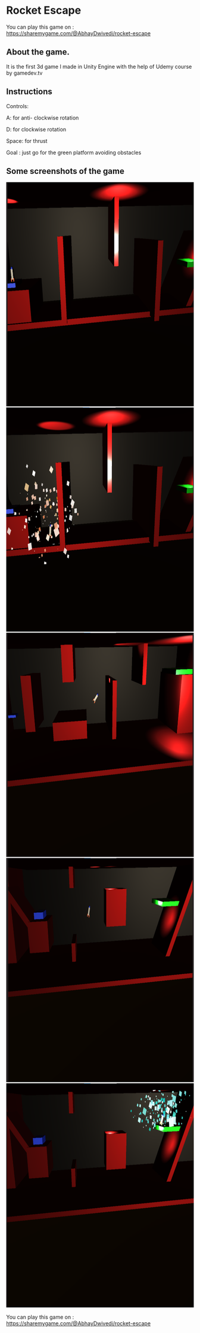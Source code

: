 # Rocket Escape
You can play this game on : https://sharemygame.com/@AbhayDwivedi/rocket-escape

## About the game.
It is the first 3d game I made in Unity Engine with the help of Udemy course by gamedev.tv

## Instructions
Controls:

A: for anti- clockwise rotation

D: for clockwise rotation

Space: for thrust

Goal : just go for the green platform avoiding obstacles

## Some screenshots of the game
<img src="Assets/pic1.png" height=600></img>
<img src="Assets/pic2.png" height=600></img>
<img src="Assets/pic3.png" height=600></img>
<img src="Assets/pic4.png" height=600></img>
<img src="Assets/pic6.png" height=600></img>

You can play this game on : https://sharemygame.com/@AbhayDwivedi/rocket-escape
